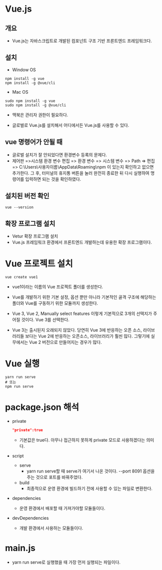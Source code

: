# Vue.js

## 개요

- Vue.js는 자바스크립트로 개발된 컴포넌트 구조 기반 프론트엔드 프레임워크다.

## 설치

- Window OS

```shell
npm install -g vue
npm install -g @vue/cli
```

- Mac OS

```shell
sudo npm install -g vue
sudo npm install -g @vue/cli
```

- 맥북은 관리자 권한이 필요하다.

- 글로벌로 Vue.js를 설치해서 어디에서든 Vue.js를 사용할 수 있다.

## vue 명령어가 안될 때

- 글로벌 설치가 잘 안되었다면 환경변수 등록의 문제다.
- 제어판 =>시스템 환경 변수 편집 => 환경 변수 => 시스템 변수 => Path => 편집 => C:\Users\사용자이름\AppData\Roaming\npm 이 있는지 확인하고 없으면 추가한다. 그 후, 터미널의 휴지통 버튼을 눌러 완전히 종료한 뒤 다시 실행하여 명령어를 입력하면 되는 것을 확인하였다.

## 설치된 버전 확인

```shell
vue --version
```

## 확장 프로그램 설치

- Vetur 확장 프로그램 설치
- Vue.js 프레임워크 환경에서 프론트엔드 개발하는데 유용한 확장 프로그램이다.

# Vue 프로젝트 설치

```shell
vue create vue1
```

- vue1이라는 이름의 Vue 프로젝트 폴더를 생성한다.
- Vue를 개발하기 위한 기본 설정, 옵션 뿐만 아니라 기본적인 골격 구조에 해당하는 폴더와 Vue를 구동하기 위한 모듈까지 생성한다.

- Vue 3, Vue 2, Manually select features 이렇게 기본적으로 3개의 선택지가 주어질 것이다. Vue 3를 선택한다.

- Vue 3는 출시된지 오래되지 않았다. 당연히 Vue 3에 반응하는 오픈 소스, 라이브러리들 보다는 Vue 2에 반응하는 오픈소스, 라이브러리가 훨씬 많다. 그렇기에 실무에서는 Vue 2 버전으로 만들어지는 경우가 많다.

# Vue 실행

```shell
yarn run serve
# 또는
npm run serve
```

# package.json 해석

- private

  ```json
  "private":true
  ```

  - 기본값은 true다. 아무나 접근하지 못하게 private 모드로 사용하겠다는 의미다.

- script

  - serve
    - yarn run serve할 때 serve가 여기서 나온 것이다. --port 8091 옵션을 주는 것으로 포트를 바꿔주었다.
  - build
    - 최종적으로 운영 환경에 빌드하기 전에 사용할 수 있는 파일로 변환한다.

- dependencies

  - 운영 환경에서 배포할 때 가져가야할 모듈들이다.

- devDependencies
  - 개발 환경에서 사용하는 모듈들이다.

# main.js

- yarn run serve로 실행했을 때 가장 먼저 실행되는 파일이다.
